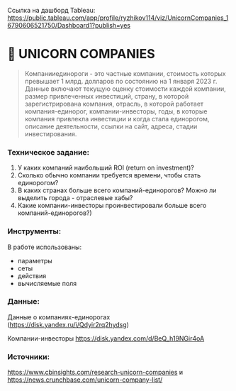 Ссылка на дашборд Tableau: https://public.tableau.com/app/profile/ryzhikov114/viz/UnicornCompanies_16790606521750/Dashboard1?publish=yes


# 🦄 UNICORN COMPANIES

> Компанииединороги - это частные компании, стоимость которых превышает 1 млрд. долларов по
состоянию на 1 января 2023 г. Данные включают текущую оценку стоимости каждой
компании, размер привлеченных инвестиций, страну, в которой зарегистрирована компания,
отрасль, в которой работает компания-единорог, компании-инвесторы, годы, в которые
компания привлекла инвестиции и когда стала единорогом, описание деятельности, ссылки
на сайт, адреса, стадии инвестирования.

### Техническое задание:

1. У каких компаний наибольший ROI (return on investment)?
2. Сколько обычно компании требуется времени, чтобы стать единорогом?
3. В каких странах больше всего компаний-единорогов? Можно ли выделить города -
отраслевые хабы?
4. Какие компании-инвесторы проинвестировали больше всего компаний-единорогов?)

### Инструменты:

В работе использованы: 
- параметры
- сеты
- действия
- вычисляемые поля

### Данные:

Данные о компаниях-единорогах (https://disk.yandex.ru/i/Qdyir2rq2hydsg)

Компании-инвесторы https://disk.yandex.com/d/BeQ_h19NGir4oA

### Источники: 

https://www.cbinsights.com/research-unicorn-companies и https://news.crunchbase.com/unicorn-company-list/
